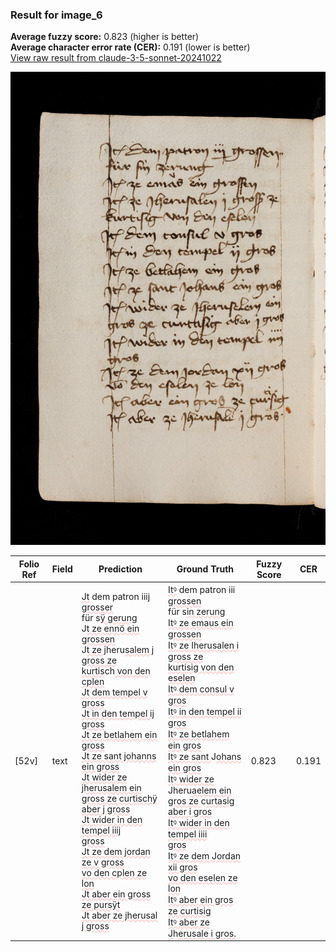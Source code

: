 ### Result for image_6
**Average fuzzy score:** 0.823 (higher is better)<br>**Average character error rate (CER):** 0.191 (lower is better)<br>[View raw result from claude-3-5-sonnet-20241022](https://github.com/RISE-UNIBAS/humanities_data_benchmark/blob/main/results/2025-10-24/T0288/request_T0288_image_6.json)

<img src="https://github.com/RISE-UNIBAS/humanities_data_benchmark/blob/main/benchmarks/medieval_manuscripts/images/image_6.jpg?raw=true" alt="image_6" width="800px">

<style>
.diff { text-decoration: underline; text-decoration-color: #ffcccc; text-decoration-style: wavy; }
</style>

| Folio Ref | Field | Prediction | Ground Truth | Fuzzy Score | CER |
|-----------|-------|------------|--------------|-------------|-----|
| [52v] | text | <span class="diff">Jt</span> dem patron iii<span class="diff">j grosser<br></span>für s<span class="diff">ÿ gerung<br></span>J<span class="diff">t ze ennö ein grossen<br></span>J<span class="diff">t ze j</span>heru<span class="diff">salem j gross ze<br>kurtis</span>ch<span class="diff"> von den cplen<br>Jt dem tempel v gross<br>Jt in den tempel ij gross<br>Jt ze betlahem ein gross<br>Jt ze sant johanns ein gross<br>Jt wider ze jherusalem ein<br>gross ze curtischÿ aber j gross<br>Jt wider in den tempel iiij<br>gross<br>Jt ze dem jordan ze v gross<br>vo den cplen ze lon<br>Jt aber ein gross ze pursÿt<br>Jt aber ze jherusal j gross</span> | <span class="diff">Itꝰ</span> dem patron iii<span class="diff"> grossen<br> </span>für s<span class="diff">in zerung<br> Itꝰ ze emaus ein grossen<br> Itꝰ ze Iherusalen i gross ze<br> kurtisig von den eselen<br> Itꝰ dem consul v gros<br> Itꝰ in den tempel ii gros<br> Itꝰ ze betlahem ein gros<br> Itꝰ ze sant </span>J<span class="diff">ohans ein gros<br> Itꝰ wider ze </span>Jheru<span class="diff">aelem ein<br> gros ze </span>c<span class="diff">urtasig aber i gros<br> Itꝰ wider in den tempel iiii<br> gros<br> Itꝰ ze dem Jordan xii gros<br> vo den eselen ze lon<br> Itꝰ aber ein gros ze curtisig<br> Itꝰ aber ze J</span>h<span class="diff">erusale i gros.</span> | 0.823 | 0.191 |
